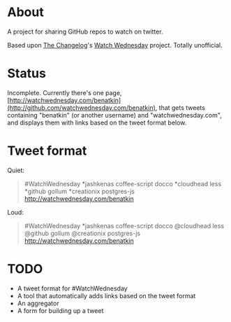 # About

A project for sharing GitHub repos to watch on twitter.

Based upon [The Changelog](http://thechangelog.com/)'s [Watch Wednesday](http://thechangelog.com/post/1167855730/watchwednesday-20100922) project. Totally unofficial.

# Status

Incomplete. Currently there's one page, [http://watchwednesday.com/benatkin](http://github.com/watchwednesday.com/benatkin),
that gets tweets containing "benatkin" (or another username) and "watchwednesday.com", and displays them with links based on
the tweet format below.

# Tweet format

Quiet:

> \#WatchWednesday \*jashkenas coffee-script docco \*cloudhead less \*github gollum \*creationix postgres-js http://watchwednesday.com/benatkin

Loud:

> \#WatchWednesday \*jashkenas coffee-script docco @cloudhead less @github gollum @creationix postgres-js http://watchwednesday.com/benatkin


# TODO

* A tweet format for #WatchWednesday
* A tool that automatically adds links based on the tweet format
* An aggregator
* A form for building up a tweet
